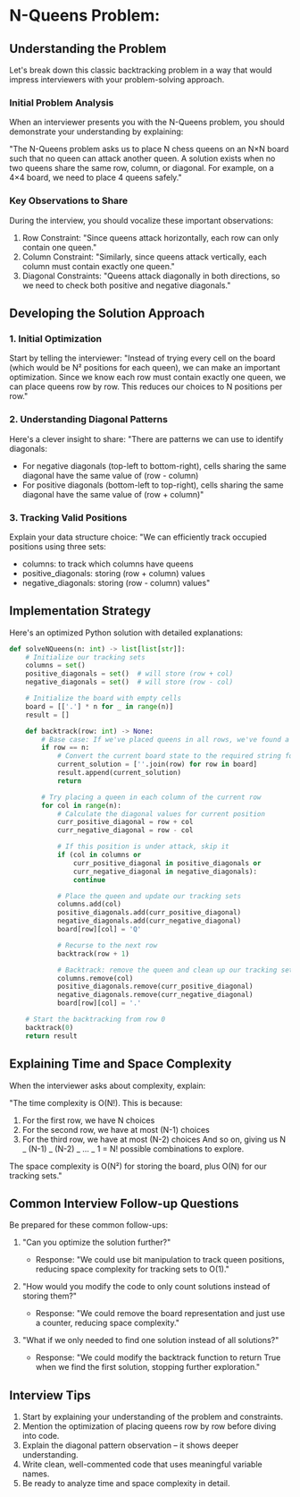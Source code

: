 # N-Queens Problem:

## Understanding the Problem

Let's break down this classic backtracking problem in a way that would impress interviewers with your problem-solving approach.

### Initial Problem Analysis

When an interviewer presents you with the N-Queens problem, you should demonstrate your understanding by explaining:

"The N-Queens problem asks us to place N chess queens on an N×N board such that no queen can attack another queen. A solution exists when no two queens share the same row, column, or diagonal. For example, on a 4×4 board, we need to place 4 queens safely."

### Key Observations to Share

During the interview, you should vocalize these important observations:

1. Row Constraint: "Since queens attack horizontally, each row can only contain one queen."
2. Column Constraint: "Similarly, since queens attack vertically, each column must contain exactly one queen."
3. Diagonal Constraints: "Queens attack diagonally in both directions, so we need to check both positive and negative diagonals."

## Developing the Solution Approach

### 1. Initial Optimization

Start by telling the interviewer: "Instead of trying every cell on the board (which would be N² positions for each queen), we can make an important optimization. Since we know each row must contain exactly one queen, we can place queens row by row. This reduces our choices to N positions per row."

### 2. Understanding Diagonal Patterns

Here's a clever insight to share: "There are patterns we can use to identify diagonals:

- For negative diagonals (top-left to bottom-right), cells sharing the same diagonal have the same value of (row - column)
- For positive diagonals (bottom-left to top-right), cells sharing the same diagonal have the same value of (row + column)"

### 3. Tracking Valid Positions

Explain your data structure choice: "We can efficiently track occupied positions using three sets:

- columns: to track which columns have queens
- positive_diagonals: storing (row + column) values
- negative_diagonals: storing (row - column) values"

## Implementation Strategy

Here's an optimized Python solution with detailed explanations:

```python
def solveNQueens(n: int) -> list[list[str]]:
    # Initialize our tracking sets
    columns = set()
    positive_diagonals = set()  # will store (row + col)
    negative_diagonals = set()  # will store (row - col)

    # Initialize the board with empty cells
    board = [['.'] * n for _ in range(n)]
    result = []

    def backtrack(row: int) -> None:
        # Base case: If we've placed queens in all rows, we've found a solution
        if row == n:
            # Convert the current board state to the required string format
            current_solution = [''.join(row) for row in board]
            result.append(current_solution)
            return

        # Try placing a queen in each column of the current row
        for col in range(n):
            # Calculate the diagonal values for current position
            curr_positive_diagonal = row + col
            curr_negative_diagonal = row - col

            # If this position is under attack, skip it
            if (col in columns or
                curr_positive_diagonal in positive_diagonals or
                curr_negative_diagonal in negative_diagonals):
                continue

            # Place the queen and update our tracking sets
            columns.add(col)
            positive_diagonals.add(curr_positive_diagonal)
            negative_diagonals.add(curr_negative_diagonal)
            board[row][col] = 'Q'

            # Recurse to the next row
            backtrack(row + 1)

            # Backtrack: remove the queen and clean up our tracking sets
            columns.remove(col)
            positive_diagonals.remove(curr_positive_diagonal)
            negative_diagonals.remove(curr_negative_diagonal)
            board[row][col] = '.'

    # Start the backtracking from row 0
    backtrack(0)
    return result
```

## Explaining Time and Space Complexity

When the interviewer asks about complexity, explain:

"The time complexity is O(N!). This is because:

1. For the first row, we have N choices
2. For the second row, we have at most (N-1) choices
3. For the third row, we have at most (N-2) choices
   And so on, giving us N _ (N-1) _ (N-2) _ ... _ 1 = N! possible combinations to explore.

The space complexity is O(N²) for storing the board, plus O(N) for our tracking sets."

## Common Interview Follow-up Questions

Be prepared for these common follow-ups:

1. "Can you optimize the solution further?"

   - Response: "We could use bit manipulation to track queen positions, reducing space complexity for tracking sets to O(1)."

2. "How would you modify the code to only count solutions instead of storing them?"

   - Response: "We could remove the board representation and just use a counter, reducing space complexity."

3. "What if we only needed to find one solution instead of all solutions?"
   - Response: "We could modify the backtrack function to return True when we find the first solution, stopping further exploration."

## Interview Tips

1. Start by explaining your understanding of the problem and constraints.
2. Mention the optimization of placing queens row by row before diving into code.
3. Explain the diagonal pattern observation – it shows deeper understanding.
4. Write clean, well-commented code that uses meaningful variable names.
5. Be ready to analyze time and space complexity in detail.
